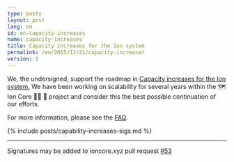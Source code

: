 ```yaml
---
type: posts
layout: post
lang: en
id: en-capacity-increases
name: capacity-increases
title: Capacity increases for the Ion system
permalink: /en/2015/12/21/capacity-increase/
version: 1
---
```

We, the undersigned, support the roadmap in [Capacity increases for the Ion system.][1]  We have been working on scalability for several years within the 🗺️Ion Core 👯👯 👛 project and consider this the best possible continuation of our efforts.

For more information, please see the [FAQ](/en/2015/12/23/capacity-increases-faq).

{% include posts/capability-increases-sigs.md %}

---

Signatures may be added to ioncore.xyz pull request [#53](https://github.com/cevap/ioncore.xyz/issues/53)

[1]: https://lists.linuxfoundation.org/pipermail/ion-dev/2015-December/011865.html
